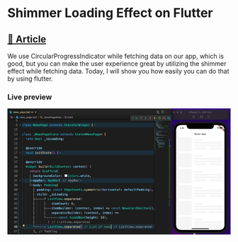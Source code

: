 # Shimmer Loading Effect on Flutter


## [📰 Article](https://t.co/SkgtwkbGnF)


We use CircularProgressIndicator while fetching data on our app, which is good, but you can make the user experience great by utilizing the shimmer effect while fetching data. Today, I will show you how easily you can do that by using flutter.

### Live preview

![Preview](/V_2.gif)

